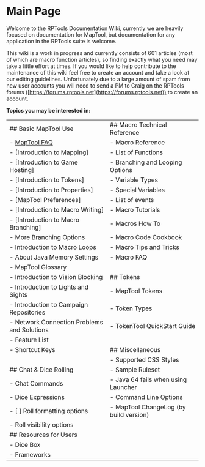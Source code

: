 # Main Page
Welcome to the RPTools Documentation Wiki, currently we are heavily focused on documentation for MapTool, but documentation for any application in the RPTools suite is welcome.

This wiki is a work in progress and currently consists of 601 articles (most of which are macro function articles), so finding exactly what you need may take a little effort at times. If you would like to help contribute to the maintenance of this wiki feel free to create an account and take a look at our editing guidelines. Unfortunately due to a large amount of spam from new user accounts you will need to send a PM to Craig on the RPTools forums ([https://forums.rptools.net](https://forums.rptools.net)) to create an account.

**Topics you may be interested in:**

|                                                    |                                                     |  
| :------------------------------------------------- | :-------------------------------------------------- |  
| ## Basic MapTool Use                               | ## Macro Technical Reference                        |
| - [MapTool FAQ](maptool_faq)                       | - Macro Reference                                   |
| - [Introduction to Mapping]                        | - List of Functions                                 |
| - [Introduction to Game Hosting]                   | - Branching and Looping Options                     |
| - [Introduction to Tokens]                         | - Variable Types                                    |
| - [Introduction to Properties]                     | - Special Variables                                 |
| - [MapTool Preferences]                            | - List of events                                    |
| - [Introduction to Macro Writing]                  | - Macro Tutorials                                   |
|   - [Introduction to Macro Branching]              | - Macros How To                                     |
|   - More Branching Options                         | - Macro Code Cookbook                               |
|   - Introduction to Macro Loops                    | - Macro Tips and Tricks                             |
| - About Java Memory Settings                       | - Macro FAQ                                         |
| - MapTool Glossary                                 |                                                     |
| - Introduction to Vision Blocking                  | ## Tokens                                           |
| - Introduction to Lights and Sights                | - MapTool Tokens                                    |
| - Introduction to Campaign Repositories            | - Token Types                                       |
| - Network Connection Problems and Solutions        | - TokenTool QuickStart Guide                        |
| - Feature List                                     |                                                     |
| - Shortcut Keys                                    | ## Miscellaneous                                    |
|                                                    | - Supported CSS Styles                              |
| ## Chat & Dice Rolling                             | - Sample Ruleset                                    |
| - Chat Commands                                    | - Java 64 fails when using Launcher                 |
| - Dice Expressions                                 | - Command Line Options                              |
| - [ ] Roll formatting options                      | - MapTool ChangeLog (by build version)              |
| - Roll visibility options                          |                                                     |
| ## Resources for Users                             |                                                     |
| - Dice Box                                         |                                                     |
| - Frameworks                                       |                                                     |
 
